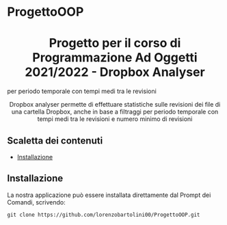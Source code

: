 # ProgettoOOP
<h1 align="center"> Progetto per il corso di Programmazione Ad Oggetti 2021/2022 - Dropbox Analyser </h1>
per periodo temporale con tempi medi tra le revisioni
<p align="center">
Dropbox analyser permette di effettuare statistiche sulle revisioni dei file di una cartella Dropbox, anche in base a filtraggi per periodo temporale con tempi medi tra le revisioni e numero minimo di revisioni
</p>

## **Scaletta dei contenuti**
* [Installazione](#install)

<a name="install"></a>
## Installazione
La nostra applicazione può essere installata direttamente dal Prompt dei Comandi, scrivendo:
```
git clone https://github.com/lorenzobartolini00/ProgettoOOP.git
```
<a name="config"></a>

